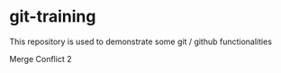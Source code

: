 # git-training
This repository is used to demonstrate some git / github functionalities 

Merge Conflict 2
